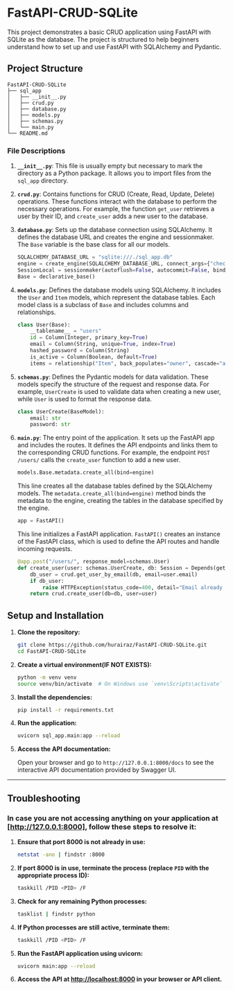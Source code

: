 # FastAPI-CRUD-SQLite

This project demonstrates a basic CRUD application using FastAPI with SQLite as the database. The project is structured to help beginners understand how to set up and use FastAPI with SQLAlchemy and Pydantic.

## Project Structure

```
FastAPI-CRUD-SQLite
├── sql_app
│   ├── __init__.py
│   ├── crud.py
│   ├── database.py
│   ├── models.py
│   ├── schemas.py
│   └── main.py
└── README.md
```

### File Descriptions

1. **`__init__.py`**: This file is usually empty but necessary to mark the directory as a Python package. It allows you to import files from the `sql_app` directory.

2. **`crud.py`**: Contains functions for CRUD (Create, Read, Update, Delete) operations. These functions interact with the database to perform the necessary operations. For example, the function `get_user` retrieves a user by their ID, and `create_user` adds a new user to the database.

3. **`database.py`**: Sets up the database connection using SQLAlchemy. It defines the database URL and creates the engine and sessionmaker. The `Base` variable is the base class for all our models.

   ```python
   SQLALCHEMY_DATABASE_URL = "sqlite:///./sql_app.db"
   engine = create_engine(SQLALCHEMY_DATABASE_URL, connect_args={"check_same_thread": False})
   SessionLocal = sessionmaker(autoflush=False, autocommit=False, bind=engine)
   Base = declarative_base()
   ```

4. **`models.py`**: Defines the database models using SQLAlchemy. It includes the `User` and `Item` models, which represent the database tables. Each model class is a subclass of `Base` and includes columns and relationships.

   ```python
   class User(Base):
       __tablename__ = "users"
       id = Column(Integer, primary_key=True)
       email = Column(String, unique=True, index=True)
       hashed_password = Column(String)
       is_active = Column(Boolean, default=True)
       items = relationship("Item", back_populates="owner", cascade="all, delete-orphan")
   ```

5. **`schemas.py`**: Defines the Pydantic models for data validation. These models specify the structure of the request and response data. For example, `UserCreate` is used to validate data when creating a new user, while `User` is used to format the response data.

   ```python
   class UserCreate(BaseModel):
       email: str
       password: str
   ```

6. **`main.py`**: The entry point of the application. It sets up the FastAPI app and includes the routes. It defines the API endpoints and links them to the corresponding CRUD functions. For example, the endpoint `POST /users/` calls the `create_user` function to add a new user.

   ```python
   models.Base.metadata.create_all(bind=engine)
   ```

   This line creates all the database tables defined by the SQLAlchemy models. The `metadata.create_all(bind=engine)` method binds the metadata to the engine, creating the tables in the database specified by the engine.

   ```python
   app = FastAPI()
   ```

   This line initializes a FastAPI application. `FastAPI()` creates an instance of the FastAPI class, which is used to define the API routes and handle incoming requests.

   ```python
   @app.post("/users/", response_model=schemas.User)
   def create_user(user: schemas.UserCreate, db: Session = Depends(get_db)):
       db_user = crud.get_user_by_email(db, email=user.email)
       if db_user:
           raise HTTPException(status_code=400, detail="Email already registered")
       return crud.create_user(db=db, user=user)
   ```

## Setup and Installation

1. **Clone the repository:**

   ```bash
   git clone https://github.com/hurairaz/FastAPI-CRUD-SQLite.git
   cd FastAPI-CRUD-SQLite
   ```

2. **Create a virtual environment(IF NOT EXISTS):**

   ```bash
   python -m venv venv
   source venv/bin/activate  # On Windows use `venv\Scripts\activate`
   ```

3. **Install the dependencies:**

   ```bash
   pip install -r requirements.txt
   ```

4. **Run the application:**

   ```bash
   uvicorn sql_app.main:app --reload
   ```

5. **Access the API documentation:**

   Open your browser and go to `http://127.0.0.1:8000/docs` to see the interactive API documentation provided by Swagger UI.

---

## Troubleshooting

### In case you are not accessing anything on your application at [http://127.0.0.1:8000], follow these steps to resolve it:

1. **Ensure that port 8000 is not already in use:**

   ```bash
   netstat -ano | findstr :8000
   ```

2. **If port 8000 is in use, terminate the process (replace `PID` with the appropriate process ID):**

   ```bash
   taskkill /PID <PID> /F
   ```

3. **Check for any remaining Python processes:**

   ```bash
   tasklist | findstr python
   ```

4. **If Python processes are still active, terminate them:**

   ```bash
   taskkill /PID <PID> /F
   ```

5. **Run the FastAPI application using uvicorn:**

   ```bash
   uvicorn main:app --reload
   ```

6. **Access the API at [http://localhost:8000](http://localhost:8000) in your browser or API client.**

